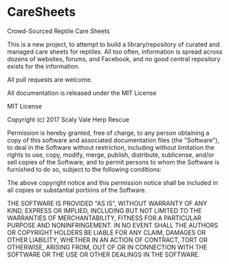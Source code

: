 # CareSheets
Crowd-Sourced Reptile Care Sheets

This is a new project, to attempt to build a library/repository of curated and managed care sheets for reptiles.  All too often, information is spread across dozens of websites, forums, and Facebook, and no good central repository exists for the information.

All pull requests are welcome.

All documentation is released under the MIT License

MIT License

Copyright (c) 2017 Scaly Vale Herp Rescue

Permission is hereby granted, free of charge, to any person obtaining a copy
of this software and associated documentation files (the "Software"), to deal
in the Software without restriction, including without limitation the rights
to use, copy, modify, merge, publish, distribute, sublicense, and/or sell
copies of the Software, and to permit persons to whom the Software is
furnished to do so, subject to the following conditions:

The above copyright notice and this permission notice shall be included in all
copies or substantial portions of the Software.

THE SOFTWARE IS PROVIDED "AS IS", WITHOUT WARRANTY OF ANY KIND, EXPRESS OR
IMPLIED, INCLUDING BUT NOT LIMITED TO THE WARRANTIES OF MERCHANTABILITY,
FITNESS FOR A PARTICULAR PURPOSE AND NONINFRINGEMENT. IN NO EVENT SHALL THE
AUTHORS OR COPYRIGHT HOLDERS BE LIABLE FOR ANY CLAIM, DAMAGES OR OTHER
LIABILITY, WHETHER IN AN ACTION OF CONTRACT, TORT OR OTHERWISE, ARISING FROM,
OUT OF OR IN CONNECTION WITH THE SOFTWARE OR THE USE OR OTHER DEALINGS IN THE
SOFTWARE.
